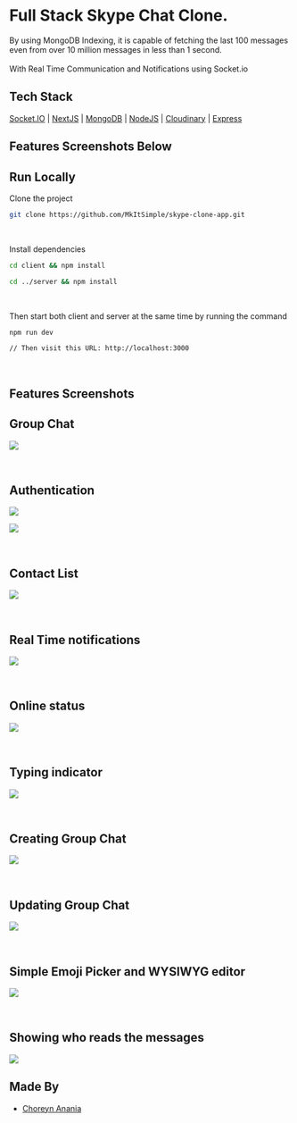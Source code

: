   

# Full Stack Skype Chat Clone. 
By using MongoDB Indexing, it is capable of fetching the last 100 messages even from over 10 million messages in less than 1 second.
<br><br>
With Real Time Communication and Notifications using Socket.io

## Tech Stack

[Socket.IO](https://socket.io/) | [NextJS](https://nextjs.org/) | [MongoDB](https://www.mongodb.com/) | [NodeJS](https://nodejs.org/en/) | [Cloudinary](https://cloudinary.com/) | [Express](https://expressjs.com/)

  

## Features Screenshots Below

## Run Locally

Clone the project

```bash
git clone https://github.com/MkItSimple/skype-clone-app.git
```

<br  />

Install dependencies

```bash
cd client && npm install

cd ../server && npm install
```

<br  />

  
Then start both client and server at the same time by running the command

```bash
npm run dev

// Then visit this URL: http://localhost:3000
```

<br  />

  

## Features Screenshots

## Group Chat

![](https://res.cloudinary.com/dcdwu2zss/image/upload/v1663760890/chat_app/y5lckxb4bzptrfou2yv3.jpg)

<br  /> 

## Authentication

![](https://res.cloudinary.com/dcdwu2zss/image/upload/v1663470008/chat_app/xt3wdh2ccul7iqmjjfwk.jpg)

![](https://res.cloudinary.com/dcdwu2zss/image/upload/v1663470008/chat_app/svtjeoylbh6ecidw8nxo.jpg)

<br  /> 

## Contact List

![](https://res.cloudinary.com/dcdwu2zss/image/upload/v1663472283/chat_app/llaocz6wg52oudxdveji.jpg)

<br  /> 

## Real Time notifications

![](https://res.cloudinary.com/dcdwu2zss/image/upload/v1663469531/chat_app/j8hsiwdpykwazdcid6zi.jpg)

<br  /> 

## Online status

![](https://res.cloudinary.com/dcdwu2zss/image/upload/v1663472151/chat_app/haltfjqr54ozs61bpvvu.jpg)

<br  />

## Typing indicator

![](https://res.cloudinary.com/dcdwu2zss/image/upload/v1663467255/chat_app/p7gtscggt2naaf9ao4dk.jpg)

<br  />  

## Creating Group Chat

![](https://res.cloudinary.com/dcdwu2zss/image/upload/v1663429907/chat_app/od4zoqva0mvpewqcnqfe.jpg)

<br  />

## Updating Group Chat

![](https://res.cloudinary.com/dcdwu2zss/image/upload/v1663429908/chat_app/nlnkurtdqtm10dgn0hro.jpg)

<br  />

## Simple Emoji Picker and WYSIWYG editor

![](https://res.cloudinary.com/dcdwu2zss/image/upload/v1663429907/chat_app/fcye5fbidwviduqj9xkd.jpg)

<br  />

## Showing who reads the messages

![](https://res.cloudinary.com/dcdwu2zss/image/upload/v1663466964/chat_app/oruiuk5x4rqz3cb22jy1.jpg)


## Made By

- [Choreyn Anania](https://github.com/MkItSimple)